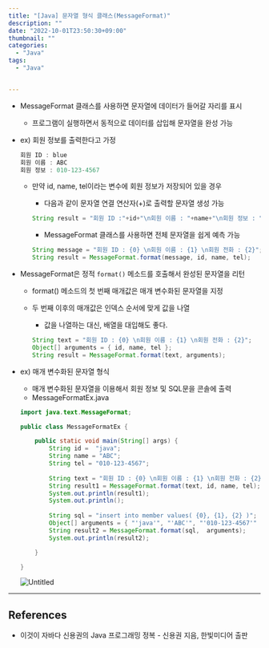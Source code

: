 ```yaml
---
title: "[Java] 문자열 형식 클래스(MessageFormat)"
description: ""
date: "2022-10-01T23:50:30+09:00"
thumbnail: ""
categories:
  - "Java"
tags:
  - "Java"


---
```

<!--more-->

- MessageFormat 클래스를 사용하면 문자열에 데이터가 들어갈 자리를 표시
    - 프로그램이 실행하면서 동적으로 데이터를 삽입해 문자열을 완성 가능
- ex) 회원 정보를 출력한다고 가정
    
    ```java
    회원 ID : blue
    회원 이름 : ABC
    회원 정보 : 010-123-4567
    ```
    
    - 만약 id, name, tel이라는 변수에 회원 정보가 저장되어 있을 경우
        - 다음과 같이 문자열 연결 연산자(+)로 출력할 문자열 생성 가능
        
        ```java
        String result = "회원 ID :"+id+"\n회원 이름 : "+name+"\n회원 정보 : "+tel;
        ```
        
        - MessageFormat 클래스를 사용하면 전체 문자열을 쉽게 예측 가능
        
        ```java
        String message = "회원 ID : {0} \n회원 이름 : {1} \n회원 전화 : {2}";
        String result = MessageFormat.format(message, id, name, tel);
        ```
        
- MessageFormat은 정적 `format()` 메소드를 호출해서 완성된 문자열을 리턴
    - format() 메소드의 첫 번째 매개값은 매개 변수화된 문자열을 지정
    - 두 번째 이후의 매개값은 인덱스 순서에 맞게 값을 나열
        - 값을 나열하는 대신, 배열을 대입해도 좋다.
        
        ```java
        String text = "회원 ID : {0} \n회원 이름 : {1} \n회원 전화 : {2}";
        Object[] arguments = { id, name, tel };
        String result = MessageFormat.format(text, arguments);
        ```
        
- ex) 매개 변수화된 문자열 형식
    - 매개 변수화된 문자열을 이용해서 회원 정보 및 SQL문을 콘솔에 출력
    - MessageFormatEx.java
    
    ```java
    import java.text.MessageFormat;
    
    public class MessageFormatEx {
    
    	public static void main(String[] args) {
    		String id =  "java";
    		String name = "ABC";
    		String tel = "010-123-4567";
    		
    		String text = "회원 ID : {0} \n회원 이름 : {1} \n회원 전화 : {2}";
    		String result1 = MessageFormat.format(text, id, name, tel);
    		System.out.println(result1);
    		System.out.println();
    		
    		String sql = "insert into member values( {0}, {1}, {2} )";
    		Object[] arguments = { "'java'", "'ABC'", "'010-123-4567'" };
    		String result2 = MessageFormat.format(sql,  arguments);
    		System.out.println(result2);
    
    	}
    
    }
    ```
    
    ![Untitled](/images/lang_java/basicAPI/문자열_형식_클래스(MessageFormat)/Untitled.png)
    

---

## References

- 이것이 자바다 신용권의 Java 프로그래밍 정복 - 신용권 지음, 한빛미디어 출판